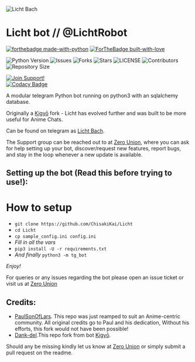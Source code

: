 ![Licht Bach](https://telegra.ph/file/6c990b23254a5f04dba4d.jpg)
# Licht bot // @LichtRobot

[![forthebadge made-with-python](http://ForTheBadge.com/images/badges/made-with-python.svg)](https://www.python.org/)
[![ForTheBadge built-with-love](http://ForTheBadge.com/images/badges/built-with-love.svg)](https://GitHub.com/Skuzzy_xD/)</br>


![Python Version](https://img.shields.io/badge/python-3.9-green?style=for-the-badge&logo=appveyor)
![Issues](https://img.shields.io/github/issues/ChisakiKai/Licht?style=for-the-badge&logo=appveyor)
![Forks](https://img.shields.io/github/forks/ChisakiKai/Licht?style=for-the-badge&logo=appveyor)
![Stars](https://img.shields.io/github/stars/ChisakiKai/Licht?style=for-the-badge&logo=appveyor)
![LICENSE](https://img.shields.io/github/license/ChisakiKai/Licht?style=for-the-badge&logo=appveyor)
![Contributors](https://img.shields.io/github/contributors/ChisakiKai/Licht?style=for-the-badge&logo=appveyor)
![Repository Size](https://img.shields.io/github/repo-size/ChisakiKai/Licht?style=for-the-badge&logo=appveyor)</br>


[![Join Support!](https://img.shields.io/badge/Support%20Chat-ZeroUnion-red)](https://t.me/ZeroBotSupport)	
[![Codacy Badge](https://app.codacy.com/project/badge/Grade/b5618191eae644ae8ef2d997ccec83ae)](https://www.codacy.com/gh/ChisakiKai/Licht/dashboard?utm_source=github.com&amp;utm_medium=referral&amp;utm_content=ChisakiKai/Licht&amp;utm_campaign=Badge_Grade)

A modular telegram Python bot running on python3 with an sqlalchemy database.

Originally a [Kigyō](https://t.me/kigyorobot) fork - Licht has evolved further and was built to be more useful for Anime Chats.

Can be found on telegram as [Licht Bach](https://t.me/LichtRobot).

The Support group can be reached out to at [Zero Union](https://t.me/ZeroBotSupport), where you can ask for help setting up your bot, discover/request new features, report bugs, and stay in the loop whenever a new update is available.



## Setting up the bot (Read this before trying to use!):


# How to setup

- `git clone https://github.com/ChisakiKai/Licht`
- `cd Licht`
- `cp sample_config.ini config.ini`
- *Fill in all the vars*
- `pip3 install -U -r requirements.txt`
- *And finally* `python3 -m tg_bot`

*Enjoy!*


For queries or any issues regarding the bot please open an issue ticket or visit us at [Zero Union](https://t.me/ZeroBotSupport)  

## Credits:

+ [PaulSonOfLars](https://github.com/PaulSonOfLars). This repo was just reamped to suit an Anime-centric community. All original credits go to Paul and his dedication, Without his efforts, this fork would not have been possible!
+ [Dank-del](https://github.com/Dank-del).This repo fork from bot [Kigyō](https://t.me/kigyorobot).

Should any be missing kindly let us know at [Zero Union](https://t.me/ZeroBotSupport) or simply submit a pull request on the readme.
